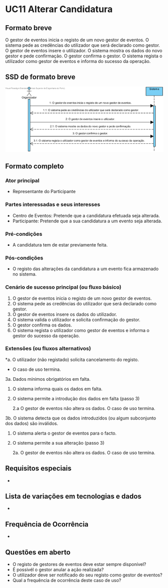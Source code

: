 # UC11 Alterar Candidatura
##	Formato breve
O gestor de eventos inicia o registo de um novo gestor de eventos.
O sistema pede as credências do utilizador que será declarado como gestor.
O gestor de eventos insere o utilizador.
O sistema mostra os dados do novo gestor e pede confirmação.
O gestor confirma o gestor.
O sistema regista o utilizador como gestor de eventos e informa do sucesso da operação.

##	SSD de formato breve
![SSD_UC8.png](../../Imagens/SSD_UC8.png)

##	Formato completo

### Ator principal
* Representante do Participante

### Partes interessadas e seus interesses
+ Centro de Eventos: Pretende que a candidatura efetuada seja alterada.
+ Participante: Pretende que a sua candidatura a um evento seja alterada.

### Pré-condições
+ A candidatura tem de estar previamente feita.

### Pós-condições
* O registo das alterações da candidatura a um evento fica armazenado no sistema.

### Cenário de sucesso principal (ou fluxo básico)
1. O gestor de eventos inicia o registo de um novo gestor de eventos.
2. O sistema pede as credências do utilizador que será declarado como gestor.
3. O gestor de eventos insere os dados do utilizador.
4. O sistema valida o utilizador e solicita confirmação do gestor.
5. O gestor confirma os dados.
6. O sistema regista o utilizador como gestor de eventos e informa o gestor do sucesso da operação.

### Extensões (ou fluxos alternativos)
\*a. O utilizador (não registado) solicita cancelamento do registo.

+ O caso de uso termina.

3a. Dados mínimos obrigatórios em falta.

1. O sistema informa quais os dados em falta.
2. O sistema permite a introdução dos dados em falta (passo 3)

    2.a O gestor de eventos não altera os dados. O caso de uso termina.


3b. O sistema detecta que os dados introduzidos (ou algum subconjunto dos dados) são inválidos.

1. O sistema alerta o gestor de eventos para o facto.
2. O sistema permite a sua alteração (passo 3)

    2a. O  gestor de eventos não altera os dados. O caso de uso termina.


## Requisitos especiais
*

## Lista de variações em tecnologias e dados
*

## Frequência de Ocorrência
*

## Questões em aberto
+ O registo de gestores de eventos deve estar sempre disponível?
+ É possivél o gestor anular a ação realizada?
+ O utilizador deve ser notificado do seu registo como gestor de eventos?
+ Qual a frequência de ocorrência deste caso de uso?
